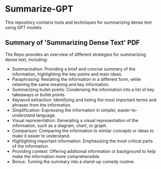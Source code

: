 # Summarize-GPT

This repository contains tools and techniques for summarizing dense text using GPT models.

## Summary of 'Summarizing Dense Text' PDF

The Repo provides an overview of different strategies for summarizing dense text, including:

- Summarization: Providing a brief and concise summary of the information, highlighting the key points and main ideas.
- Paraphrasing: Restating the information in a different form, while retaining the same meaning and key information.
- Summarizing bullet points: Condensing the information into a list of key takeaways or bullet points.
- Keyword extraction: Identifying and listing the most important terms and phrases from the information.
- Simplification: Expressing the information in simpler, easier-to-understand language.
- Visual representation: Generating a visual representation of the information, such as a diagram, chart, or graph.
- Comparison: Comparing the information to similar concepts or ideas to make it easier to understand.
- Highlighting important information: Emphasizing the most critical parts of the information.
- Providing context: Offering additional information or background to help make the information more comprehensible.
- Bonus: Turning the summary into a stand-up comedy routine.

